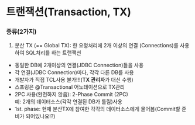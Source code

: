 # 트랜잭션(Transaction, TX)

### 종류(2가지)

1.  분산 TX (== Global TX): 한 요청처리에 2개 이상의 연결
(Connections)를 사용하여 SQL처리를 하는 트랜잭션
- 동일한 DB에 2개이상의 연결(JDBC Connection)들을 사용
- 각 연결(JDBC Connection)마다, 각각 다른 DB를 사용
- 개발자가 직접 TCL사용 불가!!!(**TX 관리자**가 대신 수행)
- 스프링은 @Transactional 어노테이션으로 TX관리
- 2PC 사용(완전하지 않음): 2-Phase Commit (2PC)  
예: 2개의 데이터소스(각각 연결된 DB가 틀림)사용  
- 1st. phase: 현재 분산TX에 참여한 각각의 데이터소스에게
물어봄(Commit할 준비가 되어있나요!?)
